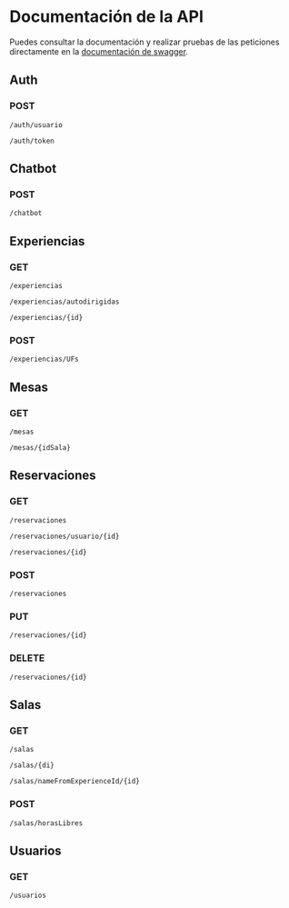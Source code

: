 # Documentación de la API

Puedes consultar la documentación y realizar pruebas de las peticiones directamente en la [documentación de swagger](https://dreamlab-api.azurewebsites.net/docs/).

## Auth
### POST
```
/auth/usuario
```
```
/auth/token
```

## Chatbot
### POST
```
/chatbot
```

## Experiencias
### GET
```
/experiencias
```
```
/experiencias/autodirigidas
```
```
/experiencias/{id}
```
### POST
```
/experiencias/UFs
```

## Mesas
### GET
```
/mesas
```
```
/mesas/{idSala}
```

## Reservaciones
### GET
```
/reservaciones
```
```
/reservaciones/usuario/{id}
```
```
/reservaciones/{id}
```
### POST
```
/reservaciones
```
### PUT
```
/reservaciones/{id}
```
### DELETE
```
/reservaciones/{id}
```

## Salas
### GET
```
/salas
```
```
/salas/{di}
```
```
/salas/nameFromExperienceId/{id}
```
### POST
```
/salas/horasLibres
```

## Usuarios
### GET
```
/usuarios
```
